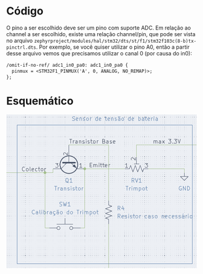 # Código

O pino a ser escolhido deve ser um pino com suporte ADC.
Em relação ao channel a ser escolhido, existe uma relação channel/pin, que pode ser vista no arquivo `zephyrproject/modules/hal/stm32/dts/st/f1/stm32f103c(8-b)tx-pinctrl.dts`.
Por exemplo, se você quiser utilizar o pino A0, então a partir desse arquivo vemos que precisamos utilizar o canal 0 (por causa do in0):

```dtsi
/omit-if-no-ref/ adc1_in0_pa0: adc1_in0_pa0 {
  pinmux = <STM32F1_PINMUX('A', 0, ANALOG, NO_REMAP)>;
};
```
# Esquemático

![Esquemático de como montar](./res/2025-02-07_18-19.png)
